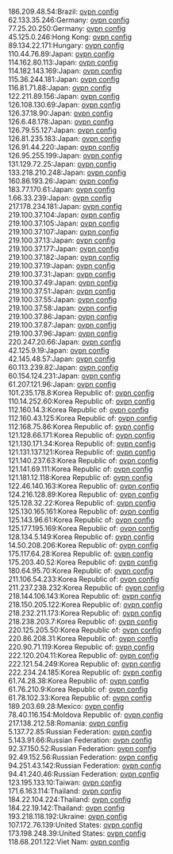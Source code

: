 186.209.48.54:Brazil: [ovpn config](vpn/186_209_48_54.ovpn)  
62.133.35.246:Germany: [ovpn config](vpn/62_133_35_246.ovpn)  
77.25.20.250:Germany: [ovpn config](vpn/77_25_20_250.ovpn)  
45.125.0.246:Hong Kong: [ovpn config](vpn/45_125_0_246.ovpn)  
89.134.22.171:Hungary: [ovpn config](vpn/89_134_22_171.ovpn)  
110.44.76.89:Japan: [ovpn config](vpn/110_44_76_89.ovpn)  
114.162.80.113:Japan: [ovpn config](vpn/114_162_80_113.ovpn)  
114.182.143.169:Japan: [ovpn config](vpn/114_182_143_169.ovpn)  
115.36.244.181:Japan: [ovpn config](vpn/115_36_244_181.ovpn)  
116.81.71.88:Japan: [ovpn config](vpn/116_81_71_88.ovpn)  
122.211.89.156:Japan: [ovpn config](vpn/122_211_89_156.ovpn)  
126.108.130.69:Japan: [ovpn config](vpn/126_108_130_69.ovpn)  
126.37.18.90:Japan: [ovpn config](vpn/126_37_18_90.ovpn)  
126.6.48.178:Japan: [ovpn config](vpn/126_6_48_178.ovpn)  
126.79.55.127:Japan: [ovpn config](vpn/126_79_55_127.ovpn)  
126.81.235.183:Japan: [ovpn config](vpn/126_81_235_183.ovpn)  
126.91.44.220:Japan: [ovpn config](vpn/126_91_44_220.ovpn)  
126.95.255.199:Japan: [ovpn config](vpn/126_95_255_199.ovpn)  
131.129.72.25:Japan: [ovpn config](vpn/131_129_72_25.ovpn)  
133.218.210.248:Japan: [ovpn config](vpn/133_218_210_248.ovpn)  
160.86.193.26:Japan: [ovpn config](vpn/160_86_193_26.ovpn)  
183.77.170.61:Japan: [ovpn config](vpn/183_77_170_61.ovpn)  
1.66.33.239:Japan: [ovpn config](vpn/1_66_33_239.ovpn)  
217.178.234.181:Japan: [ovpn config](vpn/217_178_234_181.ovpn)  
219.100.37.104:Japan: [ovpn config](vpn/219_100_37_104.ovpn)  
219.100.37.105:Japan: [ovpn config](vpn/219_100_37_105.ovpn)  
219.100.37.107:Japan: [ovpn config](vpn/219_100_37_107.ovpn)  
219.100.37.13:Japan: [ovpn config](vpn/219_100_37_13.ovpn)  
219.100.37.177:Japan: [ovpn config](vpn/219_100_37_177.ovpn)  
219.100.37.182:Japan: [ovpn config](vpn/219_100_37_182.ovpn)  
219.100.37.19:Japan: [ovpn config](vpn/219_100_37_19.ovpn)  
219.100.37.31:Japan: [ovpn config](vpn/219_100_37_31.ovpn)  
219.100.37.49:Japan: [ovpn config](vpn/219_100_37_49.ovpn)  
219.100.37.51:Japan: [ovpn config](vpn/219_100_37_51.ovpn)  
219.100.37.55:Japan: [ovpn config](vpn/219_100_37_55.ovpn)  
219.100.37.58:Japan: [ovpn config](vpn/219_100_37_58.ovpn)  
219.100.37.86:Japan: [ovpn config](vpn/219_100_37_86.ovpn)  
219.100.37.87:Japan: [ovpn config](vpn/219_100_37_87.ovpn)  
219.100.37.96:Japan: [ovpn config](vpn/219_100_37_96.ovpn)  
220.247.20.66:Japan: [ovpn config](vpn/220_247_20_66.ovpn)  
42.125.9.19:Japan: [ovpn config](vpn/42_125_9_19.ovpn)  
42.145.48.57:Japan: [ovpn config](vpn/42_145_48_57.ovpn)  
60.113.239.82:Japan: [ovpn config](vpn/60_113_239_82.ovpn)  
60.154.124.231:Japan: [ovpn config](vpn/60_154_124_231.ovpn)  
61.207.121.96:Japan: [ovpn config](vpn/61_207_121_96.ovpn)  
101.235.178.8:Korea Republic of: [ovpn config](vpn/101_235_178_8.ovpn)  
110.14.252.60:Korea Republic of: [ovpn config](vpn/110_14_252_60.ovpn)  
112.160.14.3:Korea Republic of: [ovpn config](vpn/112_160_14_3.ovpn)  
112.160.43.125:Korea Republic of: [ovpn config](vpn/112_160_43_125.ovpn)  
112.168.75.86:Korea Republic of: [ovpn config](vpn/112_168_75_86.ovpn)  
121.128.66.171:Korea Republic of: [ovpn config](vpn/121_128_66_171.ovpn)  
121.130.171.34:Korea Republic of: [ovpn config](vpn/121_130_171_34.ovpn)  
121.131.137.121:Korea Republic of: [ovpn config](vpn/121_131_137_121.ovpn)  
121.140.237.63:Korea Republic of: [ovpn config](vpn/121_140_237_63.ovpn)  
121.141.69.111:Korea Republic of: [ovpn config](vpn/121_141_69_111.ovpn)  
121.181.12.118:Korea Republic of: [ovpn config](vpn/121_181_12_118.ovpn)  
122.46.140.163:Korea Republic of: [ovpn config](vpn/122_46_140_163.ovpn)  
124.216.128.89:Korea Republic of: [ovpn config](vpn/124_216_128_89.ovpn)  
125.128.32.22:Korea Republic of: [ovpn config](vpn/125_128_32_22.ovpn)  
125.130.165.161:Korea Republic of: [ovpn config](vpn/125_130_165_161.ovpn)  
125.143.96.61:Korea Republic of: [ovpn config](vpn/125_143_96_61.ovpn)  
125.177.195.169:Korea Republic of: [ovpn config](vpn/125_177_195_169.ovpn)  
128.134.5.149:Korea Republic of: [ovpn config](vpn/128_134_5_149.ovpn)  
14.50.208.206:Korea Republic of: [ovpn config](vpn/14_50_208_206.ovpn)  
175.117.64.28:Korea Republic of: [ovpn config](vpn/175_117_64_28.ovpn)  
175.203.40.52:Korea Republic of: [ovpn config](vpn/175_203_40_52.ovpn)  
180.64.95.70:Korea Republic of: [ovpn config](vpn/180_64_95_70.ovpn)  
211.106.54.233:Korea Republic of: [ovpn config](vpn/211_106_54_233.ovpn)  
211.237.238.232:Korea Republic of: [ovpn config](vpn/211_237_238_232.ovpn)  
218.144.106.143:Korea Republic of: [ovpn config](vpn/218_144_106_143.ovpn)  
218.150.205.122:Korea Republic of: [ovpn config](vpn/218_150_205_122.ovpn)  
218.232.211.173:Korea Republic of: [ovpn config](vpn/218_232_211_173.ovpn)  
218.238.203.7:Korea Republic of: [ovpn config](vpn/218_238_203_7.ovpn)  
220.125.205.50:Korea Republic of: [ovpn config](vpn/220_125_205_50.ovpn)  
220.86.208.31:Korea Republic of: [ovpn config](vpn/220_86_208_31.ovpn)  
220.90.71.119:Korea Republic of: [ovpn config](vpn/220_90_71_119.ovpn)  
222.120.204.11:Korea Republic of: [ovpn config](vpn/222_120_204_11.ovpn)  
222.121.54.249:Korea Republic of: [ovpn config](vpn/222_121_54_249.ovpn)  
222.234.24.185:Korea Republic of: [ovpn config](vpn/222_234_24_185.ovpn)  
61.74.28.38:Korea Republic of: [ovpn config](vpn/61_74_28_38.ovpn)  
61.76.210.9:Korea Republic of: [ovpn config](vpn/61_76_210_9.ovpn)  
61.78.102.33:Korea Republic of: [ovpn config](vpn/61_78_102_33.ovpn)  
189.203.69.28:Mexico: [ovpn config](vpn/189_203_69_28.ovpn)  
78.40.116.154:Moldova Republic of: [ovpn config](vpn/78_40_116_154.ovpn)  
217.138.212.58:Romania: [ovpn config](vpn/217_138_212_58.ovpn)  
5.137.72.85:Russian Federation: [ovpn config](vpn/5_137_72_85.ovpn)  
5.143.91.66:Russian Federation: [ovpn config](vpn/5_143_91_66.ovpn)  
92.37.150.52:Russian Federation: [ovpn config](vpn/92_37_150_52.ovpn)  
92.49.152.56:Russian Federation: [ovpn config](vpn/92_49_152_56.ovpn)  
94.251.43.142:Russian Federation: [ovpn config](vpn/94_251_43_142.ovpn)  
94.41.240.46:Russian Federation: [ovpn config](vpn/94_41_240_46.ovpn)  
123.195.133.10:Taiwan: [ovpn config](vpn/123_195_133_10.ovpn)  
171.6.163.114:Thailand: [ovpn config](vpn/171_6_163_114.ovpn)  
184.22.104.224:Thailand: [ovpn config](vpn/184_22_104_224.ovpn)  
184.22.19.142:Thailand: [ovpn config](vpn/184_22_19_142.ovpn)  
193.218.118.192:Ukraine: [ovpn config](vpn/193_218_118_192.ovpn)  
107.172.76.139:United States: [ovpn config](vpn/107_172_76_139.ovpn)  
173.198.248.39:United States: [ovpn config](vpn/173_198_248_39.ovpn)  
118.68.201.122:Viet Nam: [ovpn config](vpn/118_68_201_122.ovpn)  
